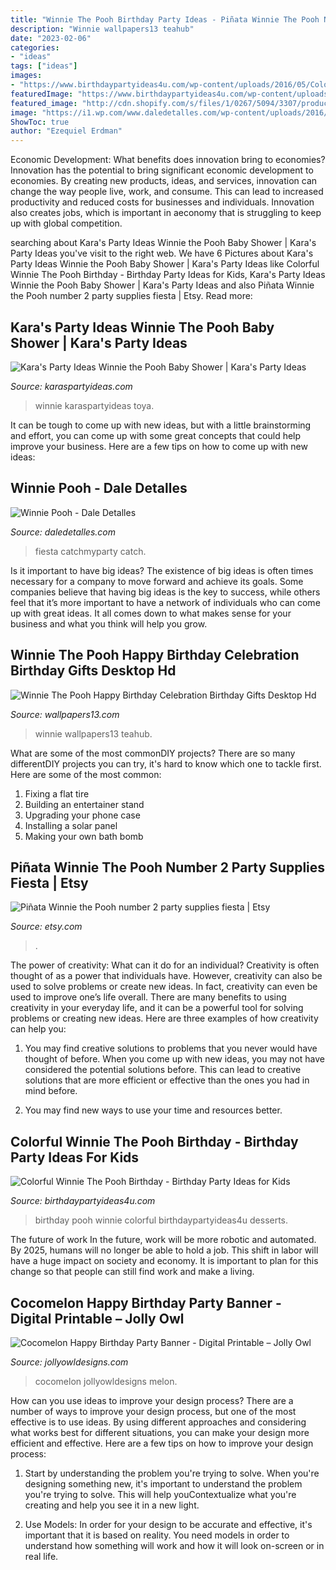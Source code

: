 ```yaml
---
title: "Winnie The Pooh Birthday Party Ideas - Piñata Winnie The Pooh Number 2 Party Supplies Fiesta"
description: "Winnie wallpapers13 teahub"
date: "2023-02-06"
categories:
- "ideas"
tags: ["ideas"]
images:
- "https://www.birthdaypartyideas4u.com/wp-content/uploads/2016/05/Colorful-Winnie-The-Pooh-Birthday-Desserts-600x891.jpg"
featuredImage: "https://www.birthdaypartyideas4u.com/wp-content/uploads/2016/05/Colorful-Winnie-The-Pooh-Birthday-Desserts-600x891.jpg"
featured_image: "http://cdn.shopify.com/s/files/1/0267/5094/3307/products/CocomelonBirthdayPartyDecorationBannerPennantDigitalDownloadInstant_1_1200x1200.jpg?v=1600423933"
image: "https://i1.wp.com/www.daledetalles.com/wp-content/uploads/2016/06/11-2.jpg"
ShowToc: true
author: "Ezequiel Erdman"
---
```



Economic Development: What benefits does innovation bring to economies?
Innovation has the potential to bring significant economic development to economies. By creating new products, ideas, and services, innovation can change the way people live, work, and consume. This can lead to increased productivity and reduced costs for businesses and individuals. Innovation also creates jobs, which is important in aeconomy that is struggling to keep up with global competition.

	

		
searching about Kara&#039;s Party Ideas Winnie the Pooh Baby Shower | Kara&#039;s Party Ideas you've visit to the right web. We have 6 Pictures about Kara&#039;s Party Ideas Winnie the Pooh Baby Shower | Kara&#039;s Party Ideas like Colorful Winnie The Pooh Birthday - Birthday Party Ideas for Kids, Kara&#039;s Party Ideas Winnie the Pooh Baby Shower | Kara&#039;s Party Ideas and also Piñata Winnie the Pooh number 2 party supplies fiesta | Etsy. Read more:
		
    
## Kara&#039;s Party Ideas Winnie The Pooh Baby Shower | Kara&#039;s Party Ideas

<img loading=lazy src="https://karaspartyideas.com/wp-content/uploads/2020/06/Winnie-the-Pooh-Baby-Shower-via-Karas-Party-Ideas-KarasPartyIdeas.com9_.jpeg" onerror="this.onerror=null;this.src='https://tse1.mm.bing.net/th?id=OIP.DsSD57i3bgH2G0gsvGYIjgHaJ3&amp;pid=15.1';" alt="Kara&#039;s Party Ideas Winnie the Pooh Baby Shower | Kara&#039;s Party Ideas">

_Source: karaspartyideas.com_

>winnie karaspartyideas toya. 

	

It can be tough to come up with new ideas, but with a little brainstorming and effort, you can come up with some great concepts that could help improve your business. Here are a few tips on how to come up with new ideas: 

    
## Winnie Pooh - Dale Detalles

<img loading=lazy src="https://i1.wp.com/www.daledetalles.com/wp-content/uploads/2016/06/11-2.jpg" onerror="this.onerror=null;this.src='https://tse1.mm.bing.net/th?id=OIP.5k4Rq4UlvWygeMgfMuhGGAHaJ4&amp;pid=15.1';" alt="Winnie Pooh - Dale Detalles">

_Source: daledetalles.com_

>fiesta catchmyparty catch. 

	

Is it important to have big ideas?
The existence of big ideas is often times necessary for a company to move forward and achieve its goals. Some companies believe that having big ideas is the key to success, while others feel that it’s more important to have a network of individuals who can come up with great ideas. It all comes down to what makes sense for your business and what you think will help you grow.

    
## Winnie The Pooh Happy Birthday Celebration Birthday Gifts Desktop Hd

<img loading=lazy src="https://www.wallpapers13.com/wp-content/uploads/2017/01/Winnie-the-Pooh-Happy-Birthday-celebration-birthday-gifts-Desktop-HD-Wallpaper-2880x1800.jpg" onerror="this.onerror=null;this.src='https://tse1.mm.bing.net/th?id=OIP.fvEkQ65H-NiGjeqiqKUIfgHaEo&amp;pid=15.1';" alt="Winnie The Pooh Happy Birthday Celebration Birthday Gifts Desktop Hd">

_Source: wallpapers13.com_

>winnie wallpapers13 teahub. 

	

What are some of the most commonDIY projects?
There are so many differentDIY projects you can try, it's hard to know which one to tackle first. Here are some of the most common: 
1. Fixing a flat tire 
2. Building an entertainer stand 
3. Upgrading your phone case 
4. Installing a solar panel 
5. Making your own bath bomb 

    
## Piñata Winnie The Pooh Number 2 Party Supplies Fiesta | Etsy

<img loading=lazy src="https://i.etsystatic.com/25556267/r/il/e0a7c0/3052058600/il_fullxfull.3052058600_26o1.jpg" onerror="this.onerror=null;this.src='https://tse2.mm.bing.net/th?id=OIP.oydZDFryKrqPEGK_wr_QRQHaKq&amp;pid=15.1';" alt="Piñata Winnie the Pooh number 2 party supplies fiesta | Etsy">

_Source: etsy.com_

>. 

	

The power of creativity: What can it do for an individual?
Creativity is often thought of as a power that individuals have. However, creativity can also be used to solve problems or create new ideas. In fact, creativity can even be used to improve one’s life overall. There are many benefits to using creativity in your everyday life, and it can be a powerful tool for solving problems or creating new ideas. Here are three examples of how creativity can help you: 
1) You may find creative solutions to problems that you never would have thought of before. When you come up with new ideas, you may not have considered the potential solutions before. This can lead to creative solutions that are more efficient or effective than the ones you had in mind before. 

2) You may find new ways to use your time and resources better.

    
## Colorful Winnie The Pooh Birthday - Birthday Party Ideas For Kids

<img loading=lazy src="https://www.birthdaypartyideas4u.com/wp-content/uploads/2016/05/Colorful-Winnie-The-Pooh-Birthday-Desserts-600x891.jpg" onerror="this.onerror=null;this.src='https://tse3.mm.bing.net/th?id=OIP.hITidikSgmSQZm-yBY8LqAHaK_&amp;pid=15.1';" alt="Colorful Winnie The Pooh Birthday - Birthday Party Ideas for Kids">

_Source: birthdaypartyideas4u.com_

>birthday pooh winnie colorful birthdaypartyideas4u desserts. 

	

The future of work
In the future, work will be more robotic and automated. By 2025, humans will no longer be able to hold a job. This shift in labor will have a huge impact on society and economy. It is important to plan for this change so that people can still find work and make a living.

    
## Cocomelon Happy Birthday Party Banner - Digital Printable – Jolly Owl

<img loading=lazy src="http://cdn.shopify.com/s/files/1/0267/5094/3307/products/CocomelonBirthdayPartyDecorationBannerPennantDigitalDownloadInstant_1_1200x1200.jpg?v=1600423933" onerror="this.onerror=null;this.src='https://tse4.mm.bing.net/th?id=OIP.re8tHwUVI-HunrykpYOGwAHaLH&amp;pid=15.1';" alt="Cocomelon Happy Birthday Party Banner - Digital Printable – Jolly Owl">

_Source: jollyowldesigns.com_

>cocomelon jollyowldesigns melon. 

	

How can you use ideas to improve your design process?
There are a number of ways to improve your design process, but one of the most effective is to use ideas. By using different approaches and considering what works best for different situations, you can make your design more efficient and effective. Here are a few tips on how to improve your design process:
1. Start by understanding the problem you're trying to solve. When you're designing something new, it's important to understand the problem you're trying to solve. This will help youContextualize what you're creating and help you see it in a new light.

2. Use Models: In order for your design to be accurate and effective, it's important that it is based on reality. You need models in order to understand how something will work and how it will look on-screen or in real life.

